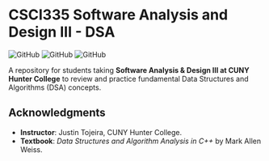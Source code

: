 # CSCI335 Software Analysis and Design III - DSA 

![GitHub](https://img.shields.io/badge/Language-C++-blue) 
![GitHub](https://img.shields.io/badge/Status-Active-brightgreen)
![GitHub](https://img.shields.io/badge/Version-V.1_Spring_2025-orange)

A repository for students taking **Software Analysis & Design III at CUNY Hunter College** to review and practice fundamental Data Structures and Algorithms (DSA) concepts. 

**Acknowledgments**
----------------------

-   **Instructor**: Justin Tojeira, CUNY Hunter College.
-   **Textbook**: *Data Structures and Algorithm Analysis in C++* by Mark Allen Weiss.

